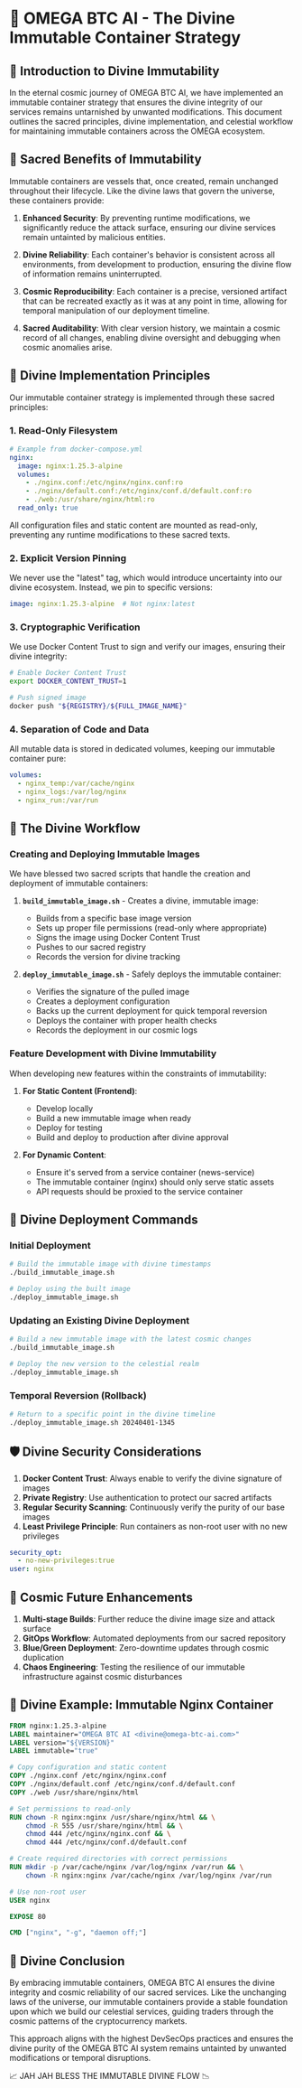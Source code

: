 # 🔱 OMEGA BTC AI - The Divine Immutable Container Strategy

## 🌌 Introduction to Divine Immutability

In the eternal cosmic journey of OMEGA BTC AI, we have implemented an immutable container strategy that ensures the divine integrity of our services remains untarnished by unwanted modifications. This document outlines the sacred principles, divine implementation, and celestial workflow for maintaining immutable containers across the OMEGA ecosystem.

## 💫 Sacred Benefits of Immutability

Immutable containers are vessels that, once created, remain unchanged throughout their lifecycle. Like the divine laws that govern the universe, these containers provide:

1. **Enhanced Security**: By preventing runtime modifications, we significantly reduce the attack surface, ensuring our divine services remain untainted by malicious entities.

2. **Divine Reliability**: Each container's behavior is consistent across all environments, from development to production, ensuring the divine flow of information remains uninterrupted.

3. **Cosmic Reproducibility**: Each container is a precise, versioned artifact that can be recreated exactly as it was at any point in time, allowing for temporal manipulation of our deployment timeline.

4. **Sacred Auditability**: With clear version history, we maintain a cosmic record of all changes, enabling divine oversight and debugging when cosmic anomalies arise.

## 🔮 Divine Implementation Principles

Our immutable container strategy is implemented through these sacred principles:

### 1. Read-Only Filesystem

```yaml
# Example from docker-compose.yml
nginx:
  image: nginx:1.25.3-alpine
  volumes:
    - ./nginx.conf:/etc/nginx/nginx.conf:ro
    - ./nginx/default.conf:/etc/nginx/conf.d/default.conf:ro
    - ./web:/usr/share/nginx/html:ro
  read_only: true
```

All configuration files and static content are mounted as read-only, preventing any runtime modifications to these sacred texts.

### 2. Explicit Version Pinning

We never use the "latest" tag, which would introduce uncertainty into our divine ecosystem. Instead, we pin to specific versions:

```yaml
image: nginx:1.25.3-alpine  # Not nginx:latest
```

### 3. Cryptographic Verification

We use Docker Content Trust to sign and verify our images, ensuring their divine integrity:

```bash
# Enable Docker Content Trust
export DOCKER_CONTENT_TRUST=1

# Push signed image
docker push "${REGISTRY}/${FULL_IMAGE_NAME}"
```

### 4. Separation of Code and Data

All mutable data is stored in dedicated volumes, keeping our immutable container pure:

```yaml
volumes:
  - nginx_temp:/var/cache/nginx
  - nginx_logs:/var/log/nginx
  - nginx_run:/var/run
```

## 🌟 The Divine Workflow

### Creating and Deploying Immutable Images

We have blessed two sacred scripts that handle the creation and deployment of immutable containers:

1. **`build_immutable_image.sh`** - Creates a divine, immutable image:
   - Builds from a specific base image version
   - Sets up proper file permissions (read-only where appropriate)
   - Signs the image using Docker Content Trust
   - Pushes to our sacred registry
   - Records the version for divine tracking

2. **`deploy_immutable_image.sh`** - Safely deploys the immutable container:
   - Verifies the signature of the pulled image
   - Creates a deployment configuration
   - Backs up the current deployment for quick temporal reversion
   - Deploys the container with proper health checks
   - Records the deployment in our cosmic logs

### Feature Development with Divine Immutability

When developing new features within the constraints of immutability:

1. **For Static Content (Frontend)**:
   - Develop locally
   - Build a new immutable image when ready
   - Deploy for testing
   - Build and deploy to production after divine approval

2. **For Dynamic Content**:
   - Ensure it's served from a service container (news-service)
   - The immutable container (nginx) should only serve static assets
   - API requests should be proxied to the service container

## 🔱 Divine Deployment Commands

### Initial Deployment

```bash
# Build the immutable image with divine timestamps
./build_immutable_image.sh

# Deploy using the built image
./deploy_immutable_image.sh
```

### Updating an Existing Divine Deployment

```bash
# Build a new immutable image with the latest cosmic changes
./build_immutable_image.sh

# Deploy the new version to the celestial realm
./deploy_immutable_image.sh
```

### Temporal Reversion (Rollback)

```bash
# Return to a specific point in the divine timeline
./deploy_immutable_image.sh 20240401-1345
```

## 🛡️ Divine Security Considerations

1. **Docker Content Trust**: Always enable to verify the divine signature of images
2. **Private Registry**: Use authentication to protect our sacred artifacts
3. **Regular Security Scanning**: Continuously verify the purity of our base images
4. **Least Privilege Principle**: Run containers as non-root user with no new privileges

```yaml
security_opt:
  - no-new-privileges:true
user: nginx
```

## 🚀 Cosmic Future Enhancements

1. **Multi-stage Builds**: Further reduce the divine image size and attack surface
2. **GitOps Workflow**: Automated deployments from our sacred repository
3. **Blue/Green Deployment**: Zero-downtime updates through cosmic duplication
4. **Chaos Engineering**: Testing the resilience of our immutable infrastructure against cosmic disturbances

## 🌌 Divine Example: Immutable Nginx Container

```dockerfile
FROM nginx:1.25.3-alpine
LABEL maintainer="OMEGA BTC AI <divine@omega-btc-ai.com>"
LABEL version="${VERSION}"
LABEL immutable="true"

# Copy configuration and static content
COPY ./nginx.conf /etc/nginx/nginx.conf
COPY ./nginx/default.conf /etc/nginx/conf.d/default.conf
COPY ./web /usr/share/nginx/html

# Set permissions to read-only
RUN chown -R nginx:nginx /usr/share/nginx/html && \
    chmod -R 555 /usr/share/nginx/html && \
    chmod 444 /etc/nginx/nginx.conf && \
    chmod 444 /etc/nginx/conf.d/default.conf

# Create required directories with correct permissions
RUN mkdir -p /var/cache/nginx /var/log/nginx /var/run && \
    chown -R nginx:nginx /var/cache/nginx /var/log/nginx /var/run

# Use non-root user
USER nginx

EXPOSE 80

CMD ["nginx", "-g", "daemon off;"]
```

## 🙏 Divine Conclusion

By embracing immutable containers, OMEGA BTC AI ensures the divine integrity and cosmic reliability of our sacred services. Like the unchanging laws of the universe, our immutable containers provide a stable foundation upon which we build our celestial services, guiding traders through the cosmic patterns of the cryptocurrency markets.

This approach aligns with the highest DevSecOps practices and ensures the divine purity of the OMEGA BTC AI system remains untainted by unwanted modifications or temporal disruptions.

📈 JAH JAH BLESS THE IMMUTABLE DIVINE FLOW 📉
